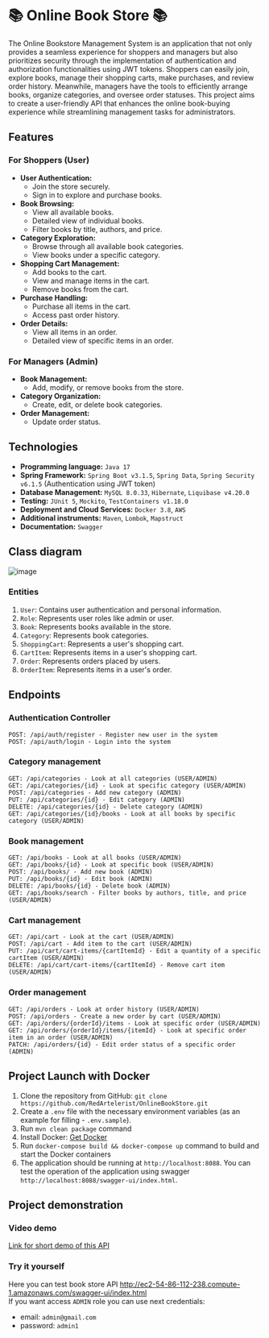 # 📚 Online Book Store 📚
The Online Bookstore Management System is an application that not only provides a seamless experience for shoppers and managers but also prioritizes security through the implementation of authentication and authorization functionalities using JWT tokens. Shoppers can easily join, explore books, manage their shopping carts, make purchases, and review order history. Meanwhile, managers have the tools to efficiently arrange books, organize categories, and oversee order statuses. This project aims to create a user-friendly API that enhances the online book-buying experience while streamlining management tasks for administrators.

## Features
### For Shoppers (User)
- **User Authentication:**
  - Join the store securely.
  - Sign in to explore and purchase books.
- **Book Browsing:**
  - View all available books.
  - Detailed view of individual books.
  - Filter books by title, authors, and price.
- **Category Exploration:**
  - Browse through all available book categories.
  - View books under a specific category.
- **Shopping Cart Management:**
  - Add books to the cart.
  - View and manage items in the cart.
  - Remove books from the cart.
- **Purchase Handling:**
  - Purchase all items in the cart.
  - Access past order history.
- **Order Details:**
  - View all items in an order.
  - Detailed view of specific items in an order.
### For Managers (Admin)
- **Book Management:**
  - Add, modify, or remove books from the store.
- **Category Organization:**
  - Create, edit, or delete book categories.
- **Order Management:**
  - Update order status.

## Technologies
- **Programming language:** `Java 17`
- **Spring Framework:** `Spring Boot v3.1.5`, `Spring Data`, `Spring Security v6.1.5` (Authentication using JWT token)
- **Database Management:** `MySQL 8.0.33`, `Hibernate`, `Liquibase v4.20.0`
- **Testing:** `JUnit 5`, `Mockito`, `TestContainers v1.18.0`
- **Deployment and Cloud Services:** `Docker 3.8`, `AWS`
- **Additional instruments:** `Maven`, `Lombok`, `Mapstruct`
- **Documentation:** `Swagger`

## Class diagram
![image](https://github.com/RedArtelerist/OnlineBookStore/assets/56000560/ca8912f7-cdc0-4cff-9af7-5b156a96e4cd)
### Entities
1. `User`: Contains user authentication and personal information.
2. `Role`: Represents user roles like admin or user.
3. `Book`: Represents books available in the store.
4. `Category`: Represents book categories.
5. `ShoppingCart`: Represents a user's shopping cart.
6. `CartItem`: Represents items in a user's shopping cart.
7. `Order`: Represents orders placed by users.
8. `OrderItem`: Represents items in a user's order.

## Endpoints 
### Authentication Controller
```
POST: /api/auth/register - Register new user in the system
POST: /api/auth/login - Login into the system
```
### Category management
```
GET: /api/categories - Look at all categories (USER/ADMIN)
GET: /api/categories/{id} - Look at specific category (USER/ADMIN)
POST: /api/categories - Add new category (ADMIN)
PUT: /api/categories/{id} - Edit category (ADMIN)
DELETE: /api/categories/{id} - Delete category (ADMIN)
GET: /api/categories/{id}/books - Look at all books by specific category (USER/ADMIN)
```
### Book management
```
GET: /api/books - Look at all books (USER/ADMIN)
GET: /api/books/{id} - Look at specific book (USER/ADMIN)
POST: /api/books/ - Add new book (ADMIN)
PUT: /api/books/{id} - Edit book (ADMIN)
DELETE: /api/books/{id} - Delete book (ADMIN)
GET: /api/books/search - Filter books by authors, title, and price (USER/ADMIN)
```
### Cart management
```
GET: /api/cart - Look at the cart (USER/ADMIN)
POST: /api/cart - Add item to the cart (USER/ADMIN)
PUT: /api/cart/cart-items/{cartItemId} - Edit a quantity of a specific cartItem (USER/ADMIN)
DELETE: /api/cart/cart-items/{cartItemId} - Remove cart item (USER/ADMIN)
```
### Order management
```
GET: /api/orders - Look at order history (USER/ADMIN)
POST: /api/orders - Create a new order by cart (USER/ADMIN)
GET: /api/orders/{orderId}/items - Look at specific order (USER/ADMIN)
GET: /api/orders/{orderId}/items/{itemId} - Look at specific order item in an order (USER/ADMIN)
PATCH: /api/orders/{id} - Edit order status of a specific order (ADMIN)
```

## Project Launch with Docker
1. Clone the repository from GitHub: `git clone https://github.com/RedArtelerist/OnlineBookStore.git`
2. Create a `.env` file with the necessary environment variables (as an example for filling - `.env.sample`). 
3. Run `mvn clean package` command
4. Install Docker: <a href="https://docs.docker.com/get-docker/">Get Docker</a>
5. Run `docker-compose build && docker-compose up` command to build and start the Docker containers
6. The application should be running at `http://localhost:8088`. You can test the operation of the application using swagger `http://localhost:8088/swagger-ui/index.html`.

## Project demonstration
### Video demo
<a href="https://www.loom.com/share/d875e1c1a6e649c4a7b765ca6001f79e">Link for short demo of this API</a>
### Try it yourself
Here you can test book store API http://ec2-54-86-112-238.compute-1.amazonaws.com/swagger-ui/index.html \
If you want access `ADMIN` role you can use next credentials: 
- email: `admin@gmail.com`
- password: `admin1`
 
